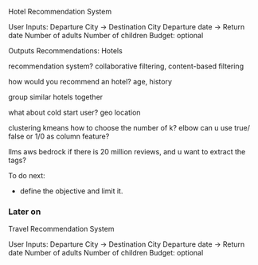 
Hotel Recommendation System


User Inputs:
    Departure City -> Destination City
    Departure date -> Return date
    Number of adults
    Number of children
    Budget: optional

Outputs
    Recommendations:
        Hotels


recommendation system?
collaborative filtering, content-based filtering

how would you recommend an hotel?
age, history

group similar hotels together

what about cold start user? geo location


clustering kmeans
how to choose the number of k? elbow
can u use true/ false or 1/0 as column feature?


llms
aws bedrock
if there is 20 million reviews, and u want to extract the tags?


To do next:
- define the objective and limit it.


### Later on
Travel Recommendation System

User Inputs:
    Departure City -> Destination City
    Departure date -> Return date
    Number of adults
    Number of children
    Budget: optional